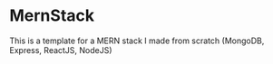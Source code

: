 # MernStack
This is a template for a MERN stack I made from scratch (MongoDB, Express, ReactJS, NodeJS)
